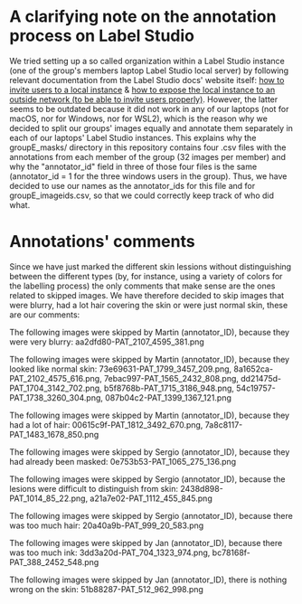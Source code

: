 # A clarifying note on the annotation process on Label Studio

We tried setting up a so called organization within a Label Studio instance (one of the group's members laptop Label Studio local server) by following relevant documentation from the Label Studio docs' website itself: [how to invite users to a local instance](https://labelstud.io/guide/signup#Invite-users-to-Label-Studio) & [how to expose the local instance to an outside network (to be able to invite users properly)](https://labelstud.io/guide/start#Expose-a-local-Label-Studio-instance-outside-using-ngrok). However, the latter seems to be outdated because it did not work in any of our laptops (not for macOS, nor for Windows, nor for WSL2), which is the reason why we decided to split our groups' images equally and annotate them separately in each of our laptops' Label Studio instances. This explains why the groupE_masks/ directory in this repository contains four .csv files with the annotations from each member of the group (32 images per member) and why the "annotator_id" field in three of those four files is the same (annotator_id = 1 for the three windows users in the group). 
Thus, we have decided to use our names as the annotator_ids for this file and for groupE_imageids.csv, so that we could correctly keep track of who did what. 

# Annotations' comments

Since we have just marked the different skin lessions without distinguishing between the different types (by, for instance, using a variety of colors for the labelling process) the only comments that make sense are the ones related to skipped images.
We have therefore decided to skip images that were blurry, had a lot hair covering the skin or were just normal skin, these are our comments:

The following images were skipped by Martin (annotator_ID), because they were very blurry:
aa2dfd80-PAT_2107_4595_381.png

The following images were skipped by Martin (annotator_ID), because they looked like normal skin:
73e69631-PAT_1799_3457_209.png, 8a1652ca-PAT_2102_4575_616.png, 7ebac997-PAT_1565_2432_808.png, dd21475d-PAT_1704_3142_702.png, b5f8768b-PAT_1715_3186_948.png, 54c19757-PAT_1738_3260_304.png, 087b04c2-PAT_1399_1367_121.png

The following images were skipped by Martin (annotator_ID), because they had a lot of hair:
00615c9f-PAT_1812_3492_670.png, 7a8c8117-PAT_1483_1678_850.png

The following images were skipped by Sergio (annotator_ID), because they had already been masked:
0e753b53-PAT_1065_275_136.png

The following images were skipped by Sergio (annotator_ID), because the lesions were difficult to distinguish from skin:
2438d898-PAT_1014_85_22.png, a21a7e02-PAT_1112_455_845.png

The following images were skipped by Sergio (annotator_ID), because there was too much hair:
20a40a9b-PAT_999_20_583.png

The following images were skipped by Jan (annotator_ID), because there was too much ink: 
3dd3a20d-PAT_704_1323_974.png, bc78168f-PAT_388_2452_548.png

The following images were skipped by Jan (annotator_ID), there is nothing wrong on the skin: 
51b88287-PAT_512_962_998.png
